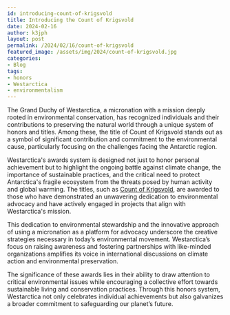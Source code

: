 ```yaml
---
id: introducing-count-of-krigsvold
title: Introducing the Count of Krigsvold
date: 2024-02-16
author: k3jph
layout: post
permalink: /2024/02/16/count-of-krigsvold
featured_image: /assets/img/2024/count-of-krigsvold.jpg
categories:
- Blog 
tags:
- honors
- Westarctica
- environmentalism
---
```


The Grand Duchy of Westarctica, a micronation with a mission deeply rooted in
environmental conservation, has recognized individuals and their contributions
to preserving the natural world through a unique system of honors and titles.
Among these, the title of Count of Krigsvold stands out as a symbol of
significant contribution and commitment to the environmental cause, particularly
focusing on the challenges facing the Antarctic region.

Westarctica's awards system is designed not just to honor personal achievement
but to highlight the ongoing battle against climate change, the importance of
sustainable practices, and the critical need to protect Antarctica's fragile
ecosystem from the threats posed by human activity and global warming. The
titles, such as [Count of Krigsvold](/honors/westarctica), are awarded to those
who have demonstrated an unwavering dedication to environmental advocacy and
have actively engaged in projects that align with Westarctica's mission.

This dedication to environmental stewardship and the innovative approach of
using a micronation as a platform for advocacy underscore the creative
strategies necessary in today’s environmental movement. Westarctica’s focus on
raising awareness and fostering partnerships with like-minded organizations
amplifies its voice in international discussions on climate action and
environmental preservation.

The significance of these awards lies in their ability to draw attention to
critical environmental issues while encouraging a collective effort towards
sustainable living and conservation practices. Through this honors system,
Westarctica not only celebrates individual achievements but also galvanizes a
broader commitment to safeguarding our planet’s future.
